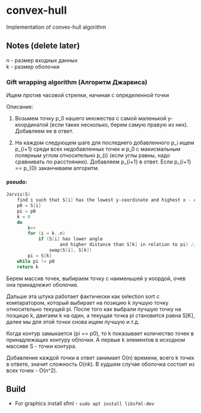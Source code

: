 # convex-hull
Implementation of convex-hull algorithm

## Notes (delete later)
n - размер входных данных  
k - размер оболочки

### Gift wrapping algorithm (Алгоритм Джарвиса)
Ищем против часовой стрелки, начиная с определенной точки

Описание:
1. Возьмем точку p_0 нашего множества с самой маленькой y-координатой (если таких несколько, берем самую правую из них). Добавляем ее в ответ.

2. На каждом следующем шаге для последнего добавленного p_i ищем p_{i+1} среди всех недобавленных точек и p_0 с макисмальным полярным углом относительно p_{i} (если углы равны, надо сравнивать по расстоянию). Добавляем p_{i+1} в ответ. Если p_{i+1} == p_{0} заканчиваем алгоритм.

#### pseudo:
```C
Jarvis(S)
    find i such that S[i] has the lowest y-coordinate and highest x - coordinate
    p0 = S[i]
    pi = p0
    k = 0
    do
        k++
        for (i = k..n)
            if (S[i] has lower angle 
                    and higher distance than S[k] in relation to pi) // comparator
                swap(S[i], S[k])
        pi = S[k]
    while pi != p0
    return k
```
Берем массив точек, выбираем точку с наименьшей y коордой, очев она принадлежит оболочке.  

Дальше эта штука работает фактически как selection sort с компаратором, который выбирает на позицию k лучшую точку относительно текущей pi. После того как выбрали лучшую точку на позцицю k, двигаем k на один, а текущая точка pi становится равна S[K], далее мы для этой точки снова ищем лучшую и.т.д.  

Когда контур замыкается (pi == p0), то k показывает количество точек в принадлежащих контуру облочки. А первые k элементов в исходном массиве S - точки контура.

Добавление каждой точки в ответ занимает O(n) времени, всего k точек в ответе, значит сложность O(nk).
В худшем случае оболочка состоит из всех точек - O(n^2).

## Build
* For graphics install sfml - `sudo apt install libsfml-dev`
